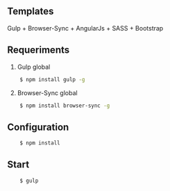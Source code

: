 ## Templates
Gulp + Browser-Sync + AngularJs + SASS + Bootstrap

## Requeriments
1. Gulp global

```bash
    $ npm install gulp -g
```

2. Browser-Sync global 

```bash
    $ npm install browser-sync -g
```

## Configuration

```bash
    $ npm install
```
## Start 

```bash
    $ gulp
```
